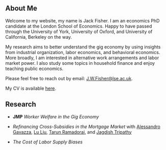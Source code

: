 ## About Me

Welcome to my website, my name is Jack Fisher. I am an economics PhD candidate at the London School of Economics. Happy to have passed through the University of York, University of Oxford, and University of California, Berkeley on the way.

My research aims to better understand the gig economy by using insights from industrial organization, labor economics, and behavioral economics. More broadly, I am interested in alternative work arrangements and labor market power. I also study some topics in household finance and enjoy teaching public economics.

Please feel free to reach out by email: [J.W.Fisher@lse.ac.uk](mailto:J.W.Fisher@lse.ac.uk).

My CV is available [here](https://jackwelcomefisher.github.io/CV.pdf).

## Research

- **JMP** *Worker Welfare in the Gig Economy*

- *Refinancing Cross-Subsidies in the Mortgage Market* with [Alessandro Gavazza](https://www.google.com/url?q=https%3A%2F%2Fsites.google.com%2Fsite%2Falessandrogavazza%2F&sa=D&sntz=1&usg=AOvVaw0qTnv01t2dWV-DdBRncyHd), [Lu Liu](https://www.google.com/url?q=https%3A%2F%2Fwww.imperial.ac.uk%2Fpeople%2Fl.liu16&sa=D&sntz=1&usg=AOvVaw1kAbfrN9QlKIWxGT3ge_-S), [Tarun Ramadorai](https://www.google.com/url?q=https%3A%2F%2Fwww.tarunramadorai.com%2F&sa=D&sntz=1&usg=AOvVaw1UrCq7aWJP8geGKAF00YiD), and [Jagdish Tripathy](https://www.google.com/url?q=https%3A%2F%2Fsites.google.com%2Fsite%2Fjagdishtripathy&sa=D&sntz=1&usg=AOvVaw11ff4cweCIVbFcyIkrYhOF)

- *The Cost of Labor Supply Biases*


